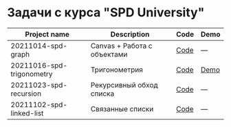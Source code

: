 # Задачи с курса "SPD University"

| Project name                | Description                 | Code                                                                                                                | Demo
|-----------------------------|-----------------------------|---------------------------------------------------------------------------------------------------------------------|--------------------------------------------------------------------------------------------
| 20211014-spd-graph          | Canvas + Работа с объектами | [Code](https://github.com/hisbvdis/training-works-js/tree/main/20211102-spd-university/20211014-spd-graph)          | —
| 20211016-spd-trigonometry   | Тригонометрия               | [Code](https://github.com/hisbvdis/training-works-js/tree/main/20211102-spd-university/20211016-spd-trigonometry)   | [Demo](https://hisbvdis.github.io/training-works-js/20211102-spd-university/20211016-spd-trigonometry)
| 20211023-spd-recursion      | Рекурсивный обход списка    | [Code](https://github.com/hisbvdis/training-works-js/tree/main/20211102-spd-university/20211023-spd-recursion)      | —
| 20211102-spd-linked-list    | Связанные списки            | [Code](https://github.com/hisbvdis/training-works-js/tree/main/20211102-spd-university/20211102-spd-linked-list)    | —
